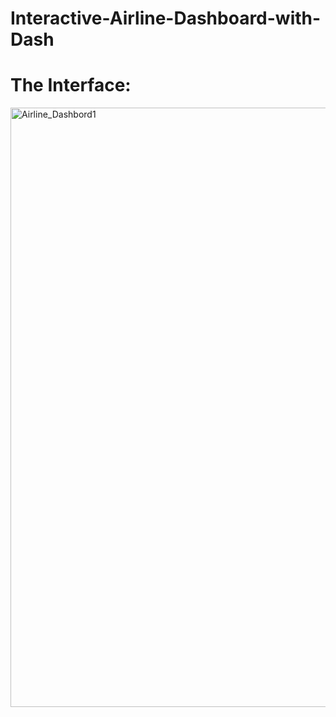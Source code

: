 # Interactive-Airline-Dashboard-with-Dash
# The Interface:
<img width="959" alt="Airline_Dashbord1" src="https://github.com/user-attachments/assets/e6c14e8c-b442-411d-be46-78d4bd420e6d">
